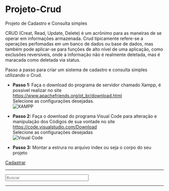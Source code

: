 # Projeto-Crud
Projeto de Cadastro e Consulta simples 

CRUD (Creat, Read, Update, Delete) é um acrônimo para as maneiras de se operar em informações armazenada. Crud tipicamente refere-se a operações perfomadas em um banco de dados ou base de dados, mas também pode aplicar-se para funções de alto nível de uma aplicação, como exclusões reversíveis, onde a informação não é realmente deletada, mas é maracada como deletada via status.

Passo a passo para criar um sistema de cadastro e consulta simples utilizando o Crud.

* **Passo 1:**
Faça o download do programa de servidor chamado Xampp, é possivel realizar no site <https://www.apachefriends.org/pt_br/download.html><br>
Selecione as configurações desejadas.<br>
![XAMPP](xamp1.jpg)

* **Passo 2:**
Faça o download do programa Visual Code para alteração e manipulação dos Códigos de sua vontade no site <https://code.visualstudio.com/Download><br>
Selecione as configurações desejadas <br>
![Visual Code](visual1.png)

* **Passo 3:**
Montar a estrura no arquivo index ou seja o corpo do seu projeto<br>
<?php 
include("views/blades/header.php"); 
include("controllers/funcoes.php");
?>
<div class="container bg-white rounded-2 mt-5 pt-3 pb-3 ps-3 pe-3 shadow">
<a href="views/cadastro.php"><buttom type="buttom" class="btn btn-success">Cadastrar</buttom></a>
<hr>
<form action="index.php" method="post">
    <input class="form-control" type="text" name="buscar" size="30" placeholder="Buscar">
</form>
<hr>
<?php 
mostrarDados(); ?>
</div>
<?php
include("views/blades/footer.php")
?>
